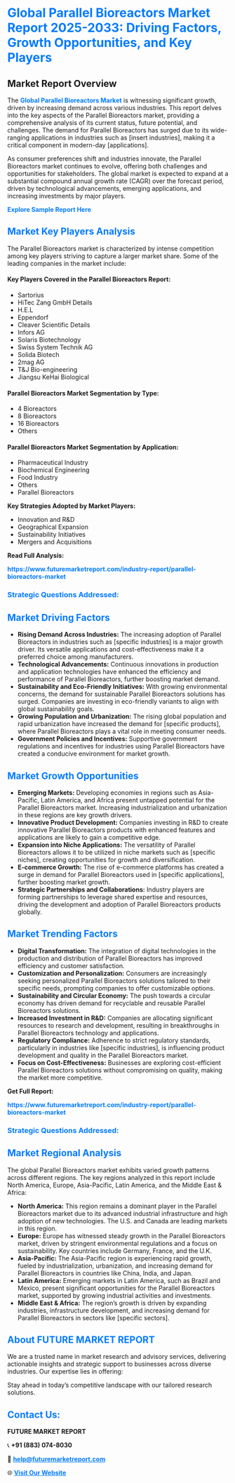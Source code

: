 <h1 style="color: #007BFF;">Global Parallel Bioreactors Market Report 2025-2033: Driving Factors, Growth Opportunities, and Key Players</h1>

<section id="overview">
<h2>Market Report Overview</h2>
<p>The <a href="https://www.futuremarketreport.com/industry-report/parallel-bioreactors-market" style="color: #007BFF; text-decoration: none;"><strong>Global Parallel Bioreactors Market</strong></a> is witnessing significant growth, driven by increasing demand across various industries. This report delves into the key aspects of the Parallel Bioreactors market, providing a comprehensive analysis of its current status, future potential, and challenges. The demand for Parallel Bioreactors has surged due to its wide-ranging applications in industries such as [insert industries], making it a critical component in modern-day [applications].</p>
<p>As consumer preferences shift and industries innovate, the Parallel Bioreactors market continues to evolve, offering both challenges and opportunities for stakeholders. The global market is expected to expand at a substantial compound annual growth rate (CAGR) over the forecast period, driven by technological advancements, emerging applications, and increasing investments by major players.</p>
</section>

<section id="overview">
<p><a href="https://www.futuremarketreport.com/request-sample/reportId=127935" style="color: #007BFF; text-decoration: none;"><strong>Explore Sample Report Here</strong></a></p>
</section>

<section id="key-players">
<h2 style="color: #007BFF;">Market Key Players Analysis</h2>
<p>The Parallel Bioreactors market is characterized by intense competition among key players striving to capture a larger market share. Some of the leading companies in the market include:</p>
<h4>Key Players Covered in the Parallel Bioreactors Report:</h4>
<ul><li>Sartorius</li><li>HiTec Zang GmbH Details</li><li>H.E.L</li><li>Eppendorf</li><li>Cleaver Scientific Details</li><li>Infors AG</li><li>Solaris Biotechnology</li><li>Swiss System Technik AG</li><li>Solida Biotech</li><li>2mag AG</li><li>T&amp;J Bio-engineering</li><li>Jiangsu KeHai Biological</li></ul>
<h4>Parallel Bioreactors Market Segmentation by Type:</h4>
<ul><li>4 Bioreactors</li><li>8 Bioreactors</li><li>16 Bioreactors</li><li>Others</li></ul>

<h4>Parallel Bioreactors Market Segmentation by Application:</h4>
<ul><li>Pharmaceutical Industry</li><li>Biochemical Engineering</li><li>Food Industry</li><li>Others</li><li>Parallel Bioreactors</li></ul>
<p><strong>Key Strategies Adopted by Market Players:</strong></p>
<ul>
<li>Innovation and R&D</li>
<li>Geographical Expansion</li>
<li>Sustainability Initiatives</li>
<li>Mergers and Acquisitions</li>
</ul>
</section>

<section>
<p><strong>Read Full Analysis: </strong></p><a href="https://www.futuremarketreport.com/industry-report/parallel-bioreactors-market" style="color: #007BFF; text-decoration: none;"><strong>https://www.futuremarketreport.com/industry-report/parallel-bioreactors-market</strong></a>
<h3 style="color: #007BFF;">Strategic Questions Addressed:</h3>
</section>

<section id="driving-factors">
<h2 style="color: #007BFF;">Market Driving Factors</h2>
<ul>
<li><strong>Rising Demand Across Industries:</strong> The increasing adoption of Parallel Bioreactors in industries such as [specific industries] is a major growth driver. Its versatile applications and cost-effectiveness make it a preferred choice among manufacturers.</li>
<li><strong>Technological Advancements:</strong> Continuous innovations in production and application technologies have enhanced the efficiency and performance of Parallel Bioreactors, further boosting market demand.</li>
<li><strong>Sustainability and Eco-Friendly Initiatives:</strong> With growing environmental concerns, the demand for sustainable Parallel Bioreactors solutions has surged. Companies are investing in eco-friendly variants to align with global sustainability goals.</li>
<li><strong>Growing Population and Urbanization:</strong> The rising global population and rapid urbanization have increased the demand for [specific products], where Parallel Bioreactors plays a vital role in meeting consumer needs.</li>
<li><strong>Government Policies and Incentives:</strong> Supportive government regulations and incentives for industries using Parallel Bioreactors have created a conducive environment for market growth.</li>
</ul>
</section>

<section id="growth-opportunities">
<h2 style="color: #007BFF;">Market Growth Opportunities</h2>
<ul>
<li><strong>Emerging Markets:</strong> Developing economies in regions such as Asia-Pacific, Latin America, and Africa present untapped potential for the Parallel Bioreactors market. Increasing industrialization and urbanization in these regions are key growth drivers.</li>
<li><strong>Innovative Product Development:</strong> Companies investing in R&D to create innovative Parallel Bioreactors products with enhanced features and applications are likely to gain a competitive edge.</li>
<li><strong>Expansion into Niche Applications:</strong> The versatility of Parallel Bioreactors allows it to be utilized in niche markets such as [specific niches], creating opportunities for growth and diversification.</li>
<li><strong>E-commerce Growth:</strong> The rise of e-commerce platforms has created a surge in demand for Parallel Bioreactors used in [specific applications], further boosting market growth.</li>
<li><strong>Strategic Partnerships and Collaborations:</strong> Industry players are forming partnerships to leverage shared expertise and resources, driving the development and adoption of Parallel Bioreactors products globally.</li>
</ul>
</section>

<section id="trending-factors">
<h2 style="color: #007BFF;">Market Trending Factors</h2>
<ul>
<li><strong>Digital Transformation:</strong> The integration of digital technologies in the production and distribution of Parallel Bioreactors has improved efficiency and customer satisfaction.</li>
<li><strong>Customization and Personalization:</strong> Consumers are increasingly seeking personalized Parallel Bioreactors solutions tailored to their specific needs, prompting companies to offer customizable options.</li>
<li><strong>Sustainability and Circular Economy:</strong> The push towards a circular economy has driven demand for recyclable and reusable Parallel Bioreactors solutions.</li>
<li><strong>Increased Investment in R&D:</strong> Companies are allocating significant resources to research and development, resulting in breakthroughs in Parallel Bioreactors technology and applications.</li>
<li><strong>Regulatory Compliance:</strong> Adherence to strict regulatory standards, particularly in industries like [specific industries], is influencing product development and quality in the Parallel Bioreactors market.</li>
<li><strong>Focus on Cost-Effectiveness:</strong> Businesses are exploring cost-efficient Parallel Bioreactors solutions without compromising on quality, making the market more competitive.</li>
</ul>
</section>

<section>
<p><strong>Get Full Report: </strong></p><a href="https://www.futuremarketreport.com/industry-report/parallel-bioreactors-market" style="color: #007BFF; text-decoration: none;"><strong>https://www.futuremarketreport.com/industry-report/parallel-bioreactors-market</strong></a>
<h3 style="color: #007BFF;">Strategic Questions Addressed:</h3>
</section>


<section id="regional-analysis">
<h2 style="color: #007BFF;">Market Regional Analysis</h2>
<p>The global Parallel Bioreactors market exhibits varied growth patterns across different regions. The key regions analyzed in this report include North America, Europe, Asia-Pacific, Latin America, and the Middle East & Africa:</p>
<ul>
<li><strong>North America:</strong> This region remains a dominant player in the Parallel Bioreactors market due to its advanced industrial infrastructure and high adoption of new technologies. The U.S. and Canada are leading markets in this region.</li>
<li><strong>Europe:</strong> Europe has witnessed steady growth in the Parallel Bioreactors market, driven by stringent environmental regulations and a focus on sustainability. Key countries include Germany, France, and the U.K.</li>
<li><strong>Asia-Pacific:</strong> The Asia-Pacific region is experiencing rapid growth, fueled by industrialization, urbanization, and increasing demand for Parallel Bioreactors in countries like China, India, and Japan.</li>
<li><strong>Latin America:</strong> Emerging markets in Latin America, such as Brazil and Mexico, present significant opportunities for the Parallel Bioreactors market, supported by growing industrial activities and investments.</li>
<li><strong>Middle East & Africa:</strong> The region’s growth is driven by expanding industries, infrastructure development, and increasing demand for Parallel Bioreactors in sectors like [specific sectors].</li>
</ul>
</section>

<footer>
<h2 style="color: #007BFF;">About FUTURE MARKET REPORT</h2>
<p>We are a trusted name in market research and advisory services, delivering actionable insights and strategic support to businesses across diverse industries. Our expertise lies in offering:</p>

<p>Stay ahead in today’s competitive landscape with our tailored research solutions.</p>

<h2 style="color: #007BFF;">Contact Us:</h2>
<p><strong>FUTURE MARKET REPORT</strong></p>
<p>📞 <strong>+91 (883) 074-8030</strong></p>
<p>📧 <strong><a href="mailto:help@futuremarketreport.com" style="color: #007BFF;">help@futuremarketreport.com</a></strong></p>
<p>🌐 <strong><a href="https://www.futuremarketreport.com/" style="color: #007BFF;">Visit Our Website</a></strong></p>
</footer>